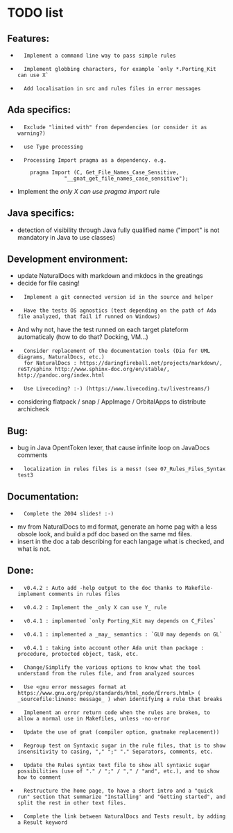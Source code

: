 TODO list
=========

Features:
---------

-       Implement a command line way to pass simple rules
-       Implement globbing characters, for example `only *.Porting_Kit can use X`
-       Add localisation in src and rules files in error messages

Ada specifics:
--------------

-       Exclude "limited with" from dependencies (or consider it as warning?)
-       use Type processing
-       Processing Import pragma as a dependency. e.g.
  
   	```
        pragma Import (C, Get_File_Names_Case_Sensitive,
   	               "__gnat_get_file_names_case_sensitive");   
   	```

-  	Implement the _only X can use pragma import_ rule

Java specifics:
---------------

- 	detection of visibility through Java fully qualified name ("import"
	is not mandatory in Java to use classes)

Development environment:
------------------------

- 	update NaturalDocs with markdown and mkdocs in the greatings
-	decide for file casing!
-       Implement a git connected version id in the source and helper
-       Have the tests OS agnostics (test depending on the path of Ada file analyzed, that fail if runned on Windows)
-	And why not, have the test runned on each target plateform automaticaly (how to do that? Docking, VM...) 
-       Consider replacement of the documentation tools (Dia for UML diagrams, NaturalDocs, etc.)
        for NaturalDocs : https://daringfireball.net/projects/markdown/, reST/sphinx http://www.sphinx-doc.org/en/stable/, http://pandoc.org/index.html
-       Use Livecoding? :-) (https://www.livecoding.tv/livestreams/)
- 	considering flatpack / snap / AppImage / OrbitalApps to distribute archicheck

Bug:
----

- 	bug in Java OpentToken lexer, that cause infinite loop on JavaDocs comments 
-       localization in rules files is a mess! (see 07_Rules_Files_Syntax test3

Documentation:
--------------

-       Complete the 2004 slides! :-)
-	mv from NaturalDocs to md format, generate an home pag with a less obsole look, and build a pdf doc based on the same md files.
- 	insert in the doc a tab describing for each langage what is checked, and what is not.

Done:
-----

-       v0.4.2 : Auto add -help output to the doc thanks to Makefile- 	implement comments in rules files
-       v0.4.2 : Implement the _only X can use Y_ rule
-       v0.4.1 : implemented `only Porting_Kit may depends on C_Files`
-       v0.4.1 : implemented a _may_ semantics : `GLU may depends on GL`
-       v0.4.1 : taking into account other Ada unit than package : procedure, protected object, task, etc.
-       Change/Simplify the various options to know what the tool understand from the rules file, and from analyzed sources 
-       Use <gnu error messages format at https://www.gnu.org/prep/standards/html_node/Errors.html> ( _sourcefile:lineno: message_ ) when identifying a rule that breaks
-       Implement an error return code when the rules are broken, to allow a normal use in Makefiles, unless -no-error
-       Update the use of gnat (compiler option, gnatmake replacement))
-       Regroup test on Syntaxic sugar in the rule files, that is to show insensitivity to casing, "," ";" "." Separators, comments, etc.
-       Update the Rules syntax text file to show all syntaxic sugar possibilities (use of "." / ";" / "," / "and", etc.), and to show how to comment
-       Restructure the home page, to have a short intro and a "quick run" section that summarize "Installing' and "Getting started", and split the rest in other text files.
-       Complete the link between NaturalDocs and Tests result, by adding a Result keyword 

 

 
